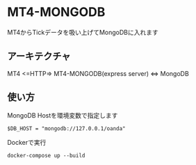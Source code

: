 # MT4-MONGODB

MT4からTickデータを吸い上げてMongoDBに入れます

## アーキテクチャ

MT4 <=HTTP=> MT4-MONGODB(express server) <=> MongoDB


## 使い方

MongoDB Hostを環境変数で指定します
```
$DB_HOST = "mongodb://127.0.0.1/oanda" 
```

Dockerで実行
```
docker-compose up --build
```
